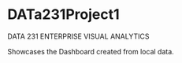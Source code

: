 # DATa231Project1

DATA 231 ENTERPRISE VISUAL ANALYTICS

Showcases the Dashboard created from local data.
